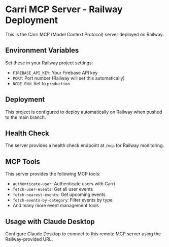 # Carri MCP Server - Railway Deployment

This is the Carri MCP (Model Context Protocol) server deployed on Railway.

## Environment Variables

Set these in your Railway project settings:

- `FIREBASE_API_KEY`: Your Firebase API key
- `PORT`: Port number (Railway will set this automatically)
- `NODE_ENV`: Set to `production`

## Deployment

This project is configured to deploy automatically on Railway when pushed to the main branch.

## Health Check

The server provides a health check endpoint at `/mcp` for Railway monitoring.

## MCP Tools

This server provides the following MCP tools:
- `authenticate-user`: Authenticate users with Carri
- `fetch-user-events`: Get all user events
- `fetch-nearest-events`: Get upcoming events
- `fetch-events-by-category`: Filter events by type
- And many more event management tools

## Usage with Claude Desktop

Configure Claude Desktop to connect to this remote MCP server using the Railway-provided URL.
